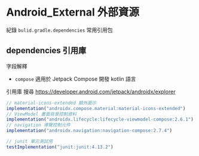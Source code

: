 # Android_External 外部資源

紀錄 `bulid.gradle.dependencies` 常用引用包

## dependencies 引用庫

字段解釋
- `compose` 適用於 Jetpack Compose 開發 kotlin 語言

引用庫 搜尋
<https://developer.android.com/jetpack/androidx/explorer>
```js
// material-icons-extended 額外圖示
implementation("androidx.compose.material:material-icons-extended")
// ViewModel 畫面背景控制資料
implementation("androidx.lifecycle:lifecycle-viewmodel-compose:2.6.1")
// navigation 導覽控制元件
implementation("androidx.navigation:navigation-compose:2.7.4")

// junit 單元測試用
testImplementation("junit:junit:4.13.2")
```